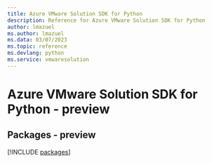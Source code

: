 ```yaml
---
title: Azure VMware Solution SDK for Python
description: Reference for Azure VMware Solution SDK for Python
author: lmazuel
ms.author: lmazuel
ms.data: 03/07/2023
ms.topic: reference
ms.devlang: python
ms.service: vmwaresolution
---
```

# Azure VMware Solution SDK for Python - preview
## Packages - preview
[!INCLUDE [packages](vmware-solution-index.md)]